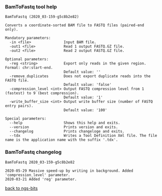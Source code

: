 ### BamToFastq tool help
	BamToFastq (2020_03-159-g5c8b2e82)
	
	Converts a coordinate-sorted BAM file to FASTQ files (paired-end only).
	
	Mandatory parameters:
	  -in <file>               Input BAM file.
	  -out1 <file>             Read 1 output FASTQ.GZ file.
	  -out2 <file>             Read 2 output FASTQ.GZ file.
	
	Optional parameters:
	  -reg <string>            Export only reads in the given region. Format: chr:start-end.
	                           Default value: ''
	  -remove_duplicates       Does not export duplicate reads into the FASTQ file.
	                           Default value: 'false'
	  -compression_level <int> Output FASTQ compression level from 1 (fastest) to 9 (best compression).
	                           Default value: '1'
	  -write_buffer_size <int> Output write buffer size (number of FASTQ entry pairs).
	                           Default value: '100'
	
	Special parameters:
	  --help                   Shows this help and exits.
	  --version                Prints version and exits.
	  --changelog              Prints changeloge and exits.
	  --tdx                    Writes a Tool Definition Xml file. The file name is the application name with the suffix '.tdx'.
	
### BamToFastq changelog
	BamToFastq 2020_03-159-g5c8b2e82
	
	2020-05-29 Massive speed-up by writing in background. Added 'compression_level' parameter.
	2020-03-21 Added 'reg' parameter.
[back to ngs-bits](https://github.com/imgag/ngs-bits)
